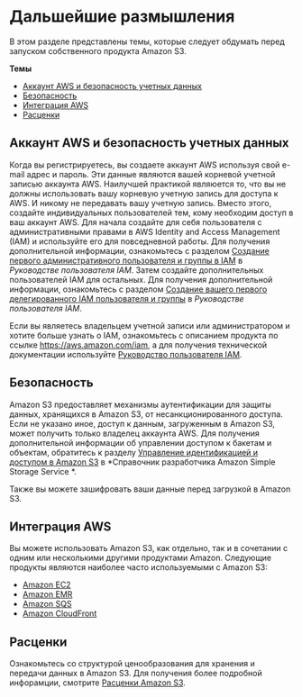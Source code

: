 # Дальшейшие размышления<a name="s3-gsg-ConsiderationsGoingForward"></a>

В этом разделе представлены темы, которые следует обдумать перед запуском собственного продукта Amazon S3\.

**Темы**
+ [Аккаунт AWS и безопасность учетных данных](#iam-about-shared)
+ [Безопасность](#s3-gsg-Security)
+ [Интеграция AWS](#s3-gsg-AWSIntegration)
+ [Расценки](#s3-gsg-Pricing)

## Аккаунт AWS и безопасность учетных данных<a name="iam-about-shared"></a>

Когда вы регистрируетесь, вы создаете аккаунт AWS используя свой e-mail адрес и пароль\. Эти данные являются вашей корневой учетной записью аккаунта AWS\. Наилучшей практикой являюется то, что вы не должны использовать вашу корневую учетную запись для доступа к AWS\. И никому не передавать вашу учетную запись\. Вместо этого, создайте индивидуальных пользователей тем, кому необходим доступ в ваш аккаунт AWS\. Для начала создайте для себя пользователя с административными правами в AWS Identity and Access Management \(IAM\) и используйте его для повседневной работы\. Для получения дополнительной информации, ознакомьтесь с разделом [Создание первого административного пользователя и группы в IAM](https://docs.aws.amazon.com/IAM/latest/UserGuide/getting-started_create-admin-group.html) в *Руководстве пользователя IAM*\. Затем создайте дополнительных пользователей IAM для остальных\. Для получения дополнительной информации, ознакомьтесь с разделом [Создание вашего первого делегированного IAM пользователя и группы](https://docs.aws.amazon.com/IAM/latest/UserGuide/getting-started_create-delegated-user.html) в *Руководстве пользователя IAM*\.

Если вы являетесь владельцем учетной записи или администратором и хотите больше узнать о IAM, ознакомьтесь с описанием продукта по ссылке [https://aws\.amazon\.com/iam](https://aws.amazon.com/iam), а для получения технической документации используйте [Руководство пользователя IAM](https://docs.aws.amazon.com/IAM/latest/UserGuide/introduction.html)\.

## Безопасность<a name="s3-gsg-Security"></a>

Amazon S3 предоставляет механизмы аутентификации для защиты данных, хранящихся в Amazon S3, от несанкционированного доступа\. Если не указано иное, доступ к данным, загруженным в Amazon S3, может получить только владелец аккаунта AWS\. Для получения дополнительной информации об управлении доступом к бакетам и объектам, обратитесь к разделу [Управление идентификацией и доступом в Amazon S3](https://docs.aws.amazon.com/AmazonS3/latest/dev/s3-access-control.html) в *Справочник разработчика Amazon Simple Storage Service *\. 

Также вы можете зашифровать ваши данные перед загрузкой в Amazon S3\.

## Интеграция AWS<a name="s3-gsg-AWSIntegration"></a>

Вы можете использовать Amazon S3, как отдельно, так и в сочетании с одним или несколькими другими продуктами Amazon\. Следующие продукты являются наиболее часто используемыми с  Amazon S3:
+ [Amazon EC2](https://aws.amazon.com/ec2/)
+ [Amazon EMR](https://aws.amazon.com/elasticmapreduce/)
+ [Amazon SQS](https://aws.amazon.com/sqs/)
+ [Amazon CloudFront ](https://aws.amazon.com/cloudfront/)

## Расценки<a name="s3-gsg-Pricing"></a>

Ознакомьтесь со структурой ценообразования для хранения и передачи данных в Amazon S3\. Для получения более подробной инфорамции, смотрите [Расценки Amazon S3](https://aws.amazon.com/s3/pricing/)\.
